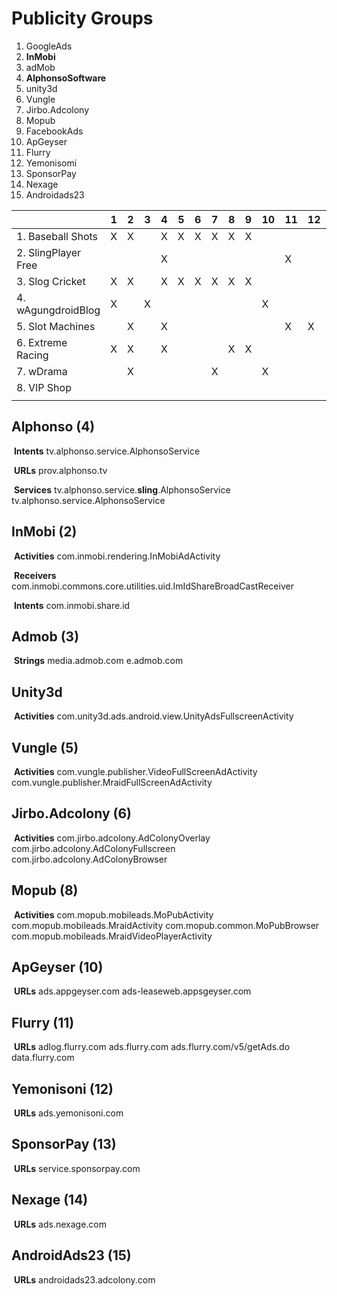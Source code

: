 # Publicity Groups



1. GoogleAds
2. **InMobi**
3. adMob
4. **AlphonsoSoftware**
5. unity3d
6. Vungle
7. Jirbo.Adcolony
8. Mopub
9. FacebookAds
10. ApGeyser
11. Flurry
12. Yemonisomi
13. SponsorPay
14. Nexage
15. Androidads23





|                     | 1    | 2    | 3    | 4    | 5    | 6    | 7    | 8    | 9    | 10   | 11   | 12   | 13   | 14   | 15   | 16   | 17   | 18   | 19   |
| ------------------- | ---- | ---- | ---- | ---- | ---- | ---- | ---- | ---- | ---- | ---- | ---- | ---- | ---- | ---- | ---- | ---- | ---- | ---- | ---- |
| 1. Baseball Shots   | X    | X    |      | X    | X    | X    | X    | X    | X    |      |      |      |      |      |      |      |      |      |      |
| 2. SlingPlayer Free |      |      |      | X    |      |      |      |      |      |      | X    |      |      |      |      |      |      |      |      |
| 3. Slog Cricket     | X    | X    |      | X    | X    | X    | X    | X    | X    |      |      |      |      |      |      |      |      |      |      |
| 4. wAgungdroidBlog  | X    |      | X    |      |      |      |      |      |      | X    |      |      |      |      |      |      |      |      |      |
| 5. Slot Machines    |      | X    |      | X    |      |      |      |      |      |      | X    | X    | X    | X    | X    |      |      |      |      |
| 6. Extreme Racing   | X    | X    |      | X    |      |      |      | X    | X    |      |      |      |      |      |      |      |      |      |      |
| 7. wDrama           |      | X    |      |      |      |      | X    |      |      | X    |      |      |      |      |      |      |      |      |      |
| 8. VIP Shop         |      |      |      |      |      |      |      |      |      |      |      |      |      |      |      |      |      |      |      |
|                     |      |      |      |      |      |      |      |      |      |      |      |      |      |      |      |      |      |      |      |





## Alphonso (4)

​	**Intents**
tv.alphonso.service.AlphonsoService

​	**URLs**
prov.alphonso.tv

​	**Services**
tv.alphonso.service.**sling**.AlphonsoService
tv.alphonso.service.AlphonsoService



## InMobi (2)

​	**Activities**
com.inmobi.rendering.InMobiAdActivity

​	**Receivers**
com.inmobi.commons.core.utilities.uid.ImIdShareBroadCastReceiver

​	**Intents**
com.inmobi.share.id



## Admob (3)

​	**Strings**
media.admob.com
e.admob.com

## Unity3d

​	**Activities**
com.unity3d.ads.android.view.UnityAdsFullscreenActivity

## Vungle (5)

​	**Activities**
com.vungle.publisher.VideoFullScreenAdActivity 
com.vungle.publisher.MraidFullScreenAdActivity 

## Jirbo.Adcolony (6)

​	**Activities**
com.jirbo.adcolony.AdColonyOverlay 
com.jirbo.adcolony.AdColonyFullscreen 
com.jirbo.adcolony.AdColonyBrowser 

## Mopub (8)

​	**Activities**
com.mopub.mobileads.MoPubActivity 
com.mopub.mobileads.MraidActivity 
com.mopub.common.MoPubBrowser
com.mopub.mobileads.MraidVideoPlayerActivity

## ApGeyser (10)

​	**URLs**
ads.appgeyser.com
ads-leaseweb.appsgeyser.com

## Flurry (11)

​	**URLs**
adlog.flurry.com
ads.flurry.com
ads.flurry.com/v5/getAds.do
data.flurry.com

## Yemonisoni (12)

​	**URLs**
ads.yemonisoni.com

## SponsorPay (13)

​	**URLs**
service.sponsorpay.com

## Nexage (14)

​	**URLs**
ads.nexage.com

## AndroidAds23 (15)

​	**URLs**
androidads23.adcolony.com